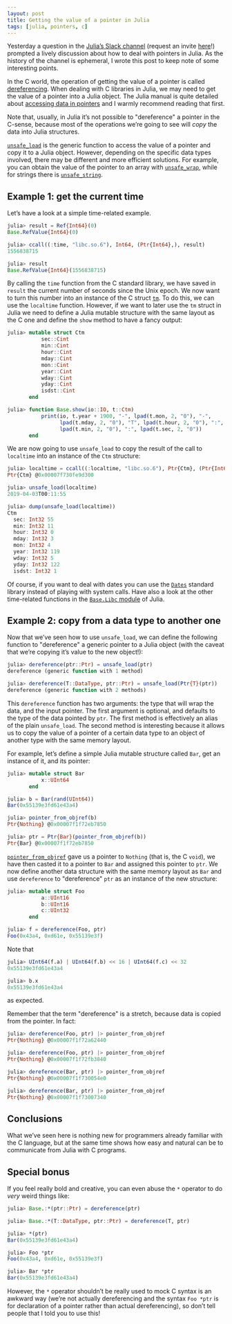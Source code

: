 ```yaml
---
layout: post
title: Getting the value of a pointer in Julia
tags: [julia, pointers, c]
---
```


Yesterday a question in the [Julia’s Slack
channel](https://julialang.slack.com/) (request an invite
[here](https://slackinvite.julialang.org/)!) prompted a lively discussion about
how to deal with pointers in Julia.  As the history of the channel is ephemeral,
I wrote this post to keep note of some interesting points.

In the C world, the operation of getting the value of a pointer is called
[dereferencing](https://en.wikipedia.org/wiki/Dereference_operator).  When
dealing with C libraries in Julia, we may need to get the value of a pointer
into a Julia object.  The Julia manual is quite detailed about [accessing data
in
pointers](https://docs.julialang.org/en/v1/manual/calling-c-and-fortran-code/index.html#Accessing-Data-through-a-Pointer-1)
and I warmly recommend reading that first.

Note that, usually, in Julia it’s not possible to "dereference" a pointer in the
C-sense, because most of the operations we’re going to see will *copy* the data
into Julia structures.

[`unsafe_load`](https://docs.julialang.org/en/v1/base/c/#Base.unsafe_load) is
the generic function to access the value of a pointer and copy it to a Julia
object.  However, depending on the specific data types involved, there may be
different and more efficient solutions.  For example, you can obtain the value
of the pointer to an array with
[`unsafe_wrap`](https://docs.julialang.org/en/v1/base/c/#Base.unsafe_wrap-Union{Tuple{N},%20Tuple{T},%20Tuple{Union{Type{Array},%20Type{Array{T,N}%20where%20N},%20Type{Array{T,N}}},Ptr{T},Tuple{Vararg{Int64,N}}}}%20where%20N%20where%20T),
while for strings there is
[`unsafe_string`](https://docs.julialang.org/en/v1/base/strings/#Base.unsafe_string).

## Example 1: get the current time

Let’s have a look at a simple time-related example.

```julia
julia> result = Ref{Int64}(0)
Base.RefValue{Int64}(0)

julia> ccall((:time, "libc.so.6"), Int64, (Ptr{Int64},), result)
1556838715

julia> result
Base.RefValue{Int64}(1556838715)
```

By calling the `time` function from the C standard library, we have saved in
`result` the current number of seconds since the Unix epoch.  We now want to
turn this number into an instance of the C struct
[`tm`](https://en.cppreference.com/w/c/chrono/tm).  To do this, we can use the
`localtime` function.  However, if we want to later use the `tm` struct in Julia
we need to define a Julia mutable structure with the same layout as the C one
and define the `show` method to have a fancy output:

```julia
julia> mutable struct Ctm
           sec::Cint
           min::Cint
           hour::Cint
           mday::Cint
           mon::Cint
           year::Cint
           wday::Cint
           yday::Cint
           isdst::Cint
       end

julia> function Base.show(io::IO, t::Ctm)
           print(io, t.year + 1900, "-", lpad(t.mon, 2, "0"), "-",
                 lpad(t.mday, 2, "0"), "T", lpad(t.hour, 2, "0"), ":",
                 lpad(t.min, 2, "0"), ":", lpad(t.sec, 2, "0"))
       end
```

We are now going to use `unsafe_load` to copy the result of the call to
`localtime` into an instance of the `Ctm` structure:

```julia
julia> localtime = ccall((:localtime, "libc.so.6"), Ptr{Ctm}, (Ptr{Int64},), result)
Ptr{Ctm} @0x00007f730fe9d300

julia> unsafe_load(localtime)
2019-04-03T00:11:55

julia> dump(unsafe_load(localtime))
Ctm
  sec: Int32 55
  min: Int32 11
  hour: Int32 0
  mday: Int32 3
  mon: Int32 4
  year: Int32 119
  wday: Int32 5
  yday: Int32 122
  isdst: Int32 1
```

Of course, if you want to deal with dates you can use the
[`Dates`](https://docs.julialang.org/en/v1/stdlib/Dates/) standard library
instead of playing with system calls.  Have also a look at the other
time-related functions in the [`Base.Libc`
module](https://github.com/JuliaLang/julia/blob/v1.1.0/base/libc.jl) of Julia.

## Example 2: copy from a data type to another one

Now that we’ve seen how to use `unsafe_load`, we can define the following
function to "dereference" a generic pointer to a Julia object (with the caveat
that we’re copying it’s value to the new object!):

```julia
julia> dereference(ptr::Ptr) = unsafe_load(ptr)
dereference (generic function with 1 method)

julia> dereference(T::DataType, ptr::Ptr) = unsafe_load(Ptr{T}(ptr))
dereference (generic function with 2 methods)
```

This `dereference` function has two arguments: the type that will wrap the data,
and the input pointer.  The first argument is optional, and defaults to the type
of the data pointed by `ptr`.  The first method is effectively an alias of the
plain `unsafe_load`.  The second method is interesting because it allows us to
copy the value of a pointer of a certain data type to an object of another type
with the same memory layout.

For example, let’s define a simple Julia mutable structure called `Bar`, get
an instance of it, and its pointer:

```julia
julia> mutable struct Bar
           x::UInt64
       end

julia> b = Bar(rand(UInt64))
Bar(0x55139e3fd61e43a4)

julia> pointer_from_objref(b)
Ptr{Nothing} @0x00007f1f72eb7850

julia> ptr = Ptr{Bar}(pointer_from_objref(b))
Ptr{Bar} @0x00007f1f72eb7850
```

[`pointer_from_objref`](https://docs.julialang.org/en/v1/base/c/#Base.pointer_from_objref)
gave us a pointer to `Nothing` (that is, the C `void`), we have then casted it
to a pointer to `Bar` and assigned this pointer to `ptr`.  We now define another
data structure with the same memory layout as `Bar` and use
`dereference` to "dereference" `ptr` as an instance of the new structure:

```julia
julia> mutable struct Foo
           a::UInt16
           b::UInt16
           c::UInt32
       end

julia> f = dereference(Foo, ptr)
Foo(0x43a4, 0xd61e, 0x55139e3f)
```

Note that

```julia
julia> UInt64(f.a) | UInt64(f.b) << 16 | UInt64(f.c) << 32
0x55139e3fd61e43a4

julia> b.x
0x55139e3fd61e43a4
```

as expected.

Remember that the term "dereference" is a stretch, because data is copied from
the pointer.  In fact:

```julia
julia> dereference(Foo, ptr) |> pointer_from_objref
Ptr{Nothing} @0x00007f1f72a62440

julia> dereference(Foo, ptr) |> pointer_from_objref
Ptr{Nothing} @0x00007f1f72fb3840

julia> dereference(Bar, ptr) |> pointer_from_objref
Ptr{Nothing} @0x00007f1f730054e0

julia> dereference(Bar, ptr) |> pointer_from_objref
Ptr{Nothing} @0x00007f1f73007340
```

## Conclusions

What we’ve seen here is nothing new for programmers already familiar with the C
language, but at the same time shows how easy and natural can be to communicate
from Julia with C programs.

## Special bonus

If you feel really bold and creative, you can even abuse the `*` operator to do
*very* weird things like:

```julia
julia> Base.:*(ptr::Ptr) = dereference(ptr)

julia> Base.:*(T::DataType, ptr::Ptr) = dereference(T, ptr)

julia> *(ptr)
Bar(0x55139e3fd61e43a4)

julia> Foo *ptr
Foo(0x43a4, 0xd61e, 0x55139e3f)

julia> Bar *ptr
Bar(0x55139e3fd61e43a4)
```

However, the `*` operator shouldn’t be really used to mock C syntax is an
awkward way (we’re not actually dereferencing and the syntax `Foo *ptr` is for
declaration of a pointer rather than actual dereferencing), so don’t tell people
that I told you to use this!

<!-- Local Variables: --> 
<!-- ispell-local-dictionary: "british" --> 
<!-- End: -->
